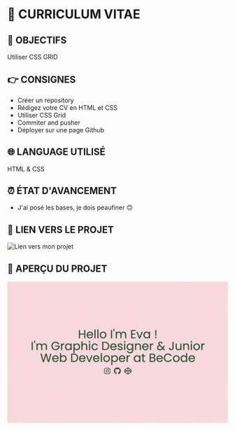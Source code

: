 # 📜 CURRICULUM VITAE

## 🎯 OBJECTIFS

Utiliser CSS GRID

## 👉 CONSIGNES

- Créer un repository
- Rédigez votre CV en HTML et CSS
- Utiliser CSS Grid
- Commiter and pusher
- Déployer sur une page Github

## 🌐 LANGUAGE UTILISÉ

HTML & CSS

## ⏰ ÉTAT D'AVANCEMENT

- J'ai posé les bases, je dois peaufiner 🙃

## 🔗 LIEN VERS LE PROJET

![Lien](https://evalambert.github.io/cv/) vers mon projet

## 👀 APERÇU DU PROJET

![Aperçu projet](img/1.jpg)
